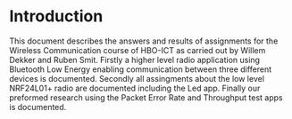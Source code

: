 # Introduction

This document describes the answers and results of assignments for the Wireless Communication course of HBO-ICT as carried out by Willem Dekker and Ruben Smit. Firstly a higher level radio application using Bluetooth Low Energy enabling communication between three different devices is documented. Secondly all assingments about the low level NRF24L01+ radio are documented including the Led app. Finally our preformed research using the Packet Error Rate and Throughput test apps is documented.
